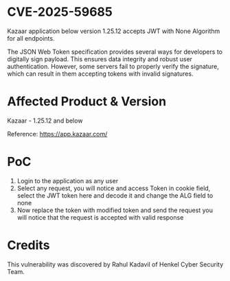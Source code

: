 # CVE-2025-59685
Kazaar application below version 1.25.12 accepts JWT with None Algorithm for all endpoints.

The JSON Web Token specification provides several ways for developers to digitally sign payload. This ensures data integrity and robust user authentication. However, some servers fail to properly verify the signature, which can result in them accepting tokens with invalid signatures.


# Affected Product & Version
Kazaar - 1.25.12 and below

Reference: https://app.kazaar.com/

# PoC

1. Login to the application as any user
2. Select any request, you will notice and access Token in cookie field, select the JWT token here and decode it and change the ALG field to none
3. Now replace the token with modified token and send the request you will notice that the request is accepted with valid response



# Credits
This vulnerability was discovered by Rahul Kadavil of Henkel Cyber Security Team.
